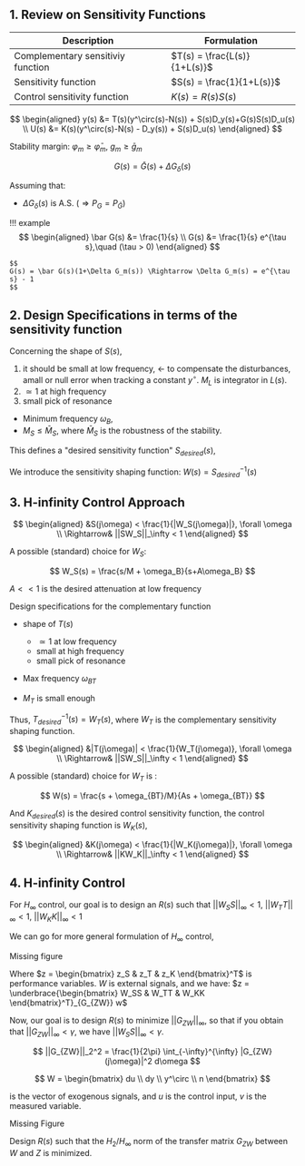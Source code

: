 ## 1. Review on Sensitivity Functions
|Description|Formulation|
|---|---|
|Complementary sensitiviy function|$T(s) = \frac{L(s)}{1+L(s)}$ |
|Sensitivity function|$S(s) = \frac{1}{1+L(s)}$|
|Control sensitivity function |$K(s) = R(s)S(s)$|

$$
\begin{aligned}
y(s) &= T(s)(y^\circ(s)-N(s)) + S(s)D_y(s)+G(s)S(s)D_u(s) \\
U(s) &= K(s)(y^\circ(s)-N(s) - D_y(s)) + S(s)D_u(s)
\end{aligned}
$$

Stability margin: $\varphi_m \geq \bar \varphi_m$, $g_m \geq \bar g_m$

$$
G(s) = \bar G(s) + \Delta G_\delta(s)
$$

Assuming that:

* $\Delta G_\delta (s)$ is A.S. ($\Rightarrow P_G=P_{\bar G}$)

!!! example
    $$
    \begin{aligned}
    \bar G(s) &= \frac{1}{s} \\
    G(s) &= \frac{1}{s} e^{\tau s},\quad (\tau > 0)
    \end{aligned}
    $$
    
    $$
    G(s) = \bar G(s)(1+\Delta G_m(s)) \Rightarrow \Delta G_m(s) = e^{\tau s} - 1
    $$


## 2. Design Specifications in terms of the sensitivity function

Concerning the shape of $S(s)$, 

1. it should be small at low frequency, $\leftarrow$ to compensate the disturbances, amall or null error when tracking a constant $y^\circ$. $M_L$ is integrator in $L(s)$.
2. $\simeq 1$ at high frequency
3. small pick of resonance

* Minimum frequency $\omega_B$,
* $M_S \leq \bar M_S$, where $\bar M_S$ is the robustness of the stability.

This defines a "desired sensitivity function" $S_{desired}(s)$,

We introduce the sensitivity shaping function: $W(s) = S^{-1}_{desired}(s)$

## 3. H-infinity Control Approach

$$
\begin{aligned}
&S(j\omega) < \frac{1}{|W_S(j\omega)|}, \forall \omega \\
\Rightarrow& ||SW_S||_\infty < 1
\end{aligned}
$$

A possible (standard) choice for $W_S$:

$$
W_S(s) = \frac{s/M + \omega_B}{s+A\omega_B}
$$

$A << 1$ is the desired attenuation at low frequency

Design specifications for the complementary function

* shape of $T(s)$
    * $\simeq 1$ at low frequency
    * small at high frequency
    * small pick of resonance

* Max frequency $\omega_{BT}$
* $M_T$ is small enough

Thus, $T_{desired}^{-1}(s) = W_T(s)$, where $W_T$ is the complementary sensitivity shaping function.

$$
\begin{aligned}
&|T(j\omega)| < \frac{1}{W_T(j\omega)}, \forall \omega \\
\Rightarrow& ||SW_S||_\infty < 1
\end{aligned}
$$

A possible (standard) choice for $W_T$ is :

$$
W(s) = \frac{s + \omega_{BT}/M}{As + \omega_{BT}}
$$

And $K_{desired}(s)$ is the desired control sensitivity function, the control sensitivity shaping function is $W_K(s)$,

$$
\begin{aligned}
&K(j\omega) < \frac{1}{|W_K(j\omega)|}, \forall \omega \\
\Rightarrow& ||KW_K||_\infty < 1
\end{aligned}
$$

## 4. H-infinity Control

For $H_\infty$ control, our goal is to design an $R(s)$ such that $||W_SS||_\infty < 1$, $||W_TT||_\infty < 1$, $||W_KK||_\infty < 1$

We can go for more general formulation of $H_\infty$ control,

Missing figure 

Where $z = \begin{bmatrix} z_S & z_T & z_K \end{bmatrix}^T$ is performance variables. $W$ is external signals, and we have: $z = \underbrace{\begin{bmatrix} W_SS & W_TT & W_KK \end{bmatrix}^T}_{G_{ZW}} w$

Now, our goal is to design $R(s)$ to minimize $||G_{ZW}||_\infty$, so that if you obtain that $||G_{ZW}||_\infty < \gamma$, we have $||W_SS||_\infty < \gamma$.

$$
||G_{ZW}||_2^2 = \frac{1}{2\pi} \int_{-\infty}^{\infty} |G_{ZW}(j\omega)|^2 d\omega
$$


$$
W = \begin{bmatrix} du \\ dy \\ y^\circ \\ n \end{bmatrix}
$$

is the vector of exogenous signals, and $u$ is the control input, $v$ is the measured variable.

Missing Figure

Design $R(s)$ such that the $H_2/H_\infty$ norm of the transfer matrix $G_{ZW}$ between $W$ and $Z$ is minimized. 